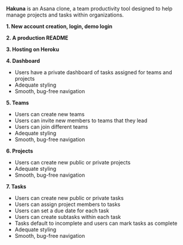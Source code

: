 **Hakuna** is an Asana clone, a team productivity tool designed to help manage projects and tasks within organizations.

**1. New account creation, login, demo login**

**2. A production README**

**3. Hosting on Heroku**

**4. Dashboard**
  * Users have a private dashboard of tasks assigned for teams and projects
  * Adequate styling
  * Smooth, bug-free navigation

**5. Teams**
  * Users can create new teams
  * Users can invite new members to teams that they lead
  * Users can join different teams
  * Adequate styling
  * Smooth, bug-free navigation

**6. Projects**
  * Users can create new public or private projects
  * Adequate styling
  * Smooth, bug-free navigation

**7. Tasks**
  * Users can create new public or private tasks
  * Users can assign project members to tasks
  * Users can set a due date for each task
  * Users can create subtasks within each task
  * Tasks default to incomplete and users can mark tasks as complete
  * Adequate styling
  * Smooth, bug-free navigation





